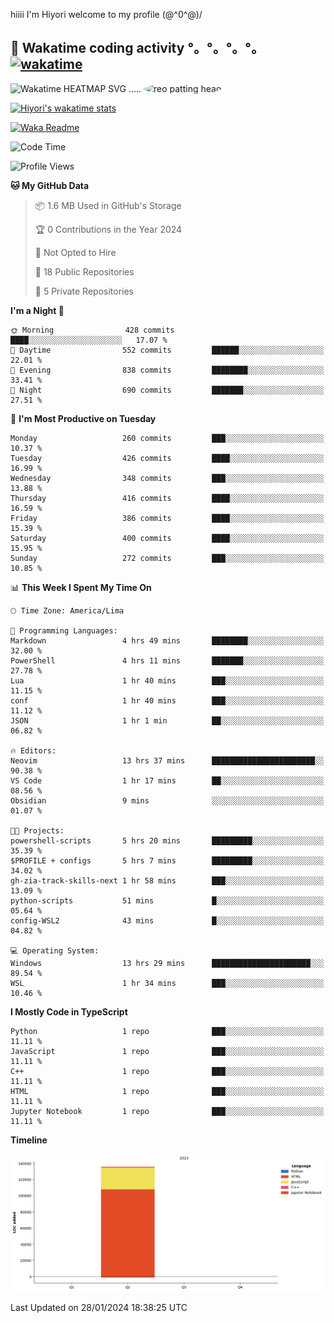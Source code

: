 hiiii I'm Hiyori welcome to my profile \(@^0^@)/

## 🦄 Wakatime coding activity °。°。°。°。[![wakatime](https://wakatime.com/badge/user/49dba2c5-26e1-43a7-9d07-e0f8613d1227.svg)](https://wakatime.com/@49dba2c5-26e1-43a7-9d07-e0f8613d1227) 
<img src="https://wakatime.com/share/@ziajoriii7/ef87015d-57e0-4afb-bb56-1a99a24ea312.svg" width="600" alt="Wakatime HEATMAP SVG"/> ..... <img src="https://i.postimg.cc/RFM2CQFY/reo-patting.webp" alt="reo patting head" width="200" style="border-radius: 50%;">

 [![Hiyori's wakatime stats](https://github-readme-stats.vercel.app/api/wakatime?username=ziajoriii7&theme=buefy&range=last_year&is_including_today=true&layout=compact&hide=markdown)](https://github.com/anuraghazra/github-readme-stats)
 

[![Waka Readme](https://github.com/hiyorijl/hiyorijl/actions/workflows/Waka%20Readme.yml/badge.svg)](https://github.com/hiyorijl/hiyorijl/actions/workflows/Waka%20Readme.yml)

<!--START_SECTION:waka-->
![Code Time](http://img.shields.io/badge/Code%20Time-581%20hrs%2031%20mins-blue)

![Profile Views](http://img.shields.io/badge/Profile%20Views-1-blue)

**🐱 My GitHub Data** 

> 📦 1.6 MB Used in GitHub's Storage 
 > 
> 🏆 0 Contributions in the Year 2024
 > 
> 🚫 Not Opted to Hire
 > 
> 📜 18 Public Repositories 
 > 
> 🔑 5 Private Repositories 
 > 
**I'm a Night 🦉** 

```text
🌞 Morning                428 commits         ████░░░░░░░░░░░░░░░░░░░░░   17.07 % 
🌆 Daytime                552 commits         ██████░░░░░░░░░░░░░░░░░░░   22.01 % 
🌃 Evening                838 commits         ████████░░░░░░░░░░░░░░░░░   33.41 % 
🌙 Night                  690 commits         ███████░░░░░░░░░░░░░░░░░░   27.51 % 
```
📅 **I'm Most Productive on Tuesday** 

```text
Monday                   260 commits         ███░░░░░░░░░░░░░░░░░░░░░░   10.37 % 
Tuesday                  426 commits         ████░░░░░░░░░░░░░░░░░░░░░   16.99 % 
Wednesday                348 commits         ███░░░░░░░░░░░░░░░░░░░░░░   13.88 % 
Thursday                 416 commits         ████░░░░░░░░░░░░░░░░░░░░░   16.59 % 
Friday                   386 commits         ████░░░░░░░░░░░░░░░░░░░░░   15.39 % 
Saturday                 400 commits         ████░░░░░░░░░░░░░░░░░░░░░   15.95 % 
Sunday                   272 commits         ███░░░░░░░░░░░░░░░░░░░░░░   10.85 % 
```


📊 **This Week I Spent My Time On** 

```text
🕑︎ Time Zone: America/Lima

💬 Programming Languages: 
Markdown                 4 hrs 49 mins       ████████░░░░░░░░░░░░░░░░░   32.00 % 
PowerShell               4 hrs 11 mins       ███████░░░░░░░░░░░░░░░░░░   27.78 % 
Lua                      1 hr 40 mins        ███░░░░░░░░░░░░░░░░░░░░░░   11.15 % 
conf                     1 hr 40 mins        ███░░░░░░░░░░░░░░░░░░░░░░   11.12 % 
JSON                     1 hr 1 min          ██░░░░░░░░░░░░░░░░░░░░░░░   06.82 % 

🔥 Editors: 
Neovim                   13 hrs 37 mins      ███████████████████████░░   90.38 % 
VS Code                  1 hr 17 mins        ██░░░░░░░░░░░░░░░░░░░░░░░   08.56 % 
Obsidian                 9 mins              ░░░░░░░░░░░░░░░░░░░░░░░░░   01.07 % 

🐱‍💻 Projects: 
powershell-scripts       5 hrs 20 mins       █████████░░░░░░░░░░░░░░░░   35.39 % 
$PROFILE + configs       5 hrs 7 mins        █████████░░░░░░░░░░░░░░░░   34.02 % 
gh-zia-track-skills-next 1 hr 58 mins        ███░░░░░░░░░░░░░░░░░░░░░░   13.09 % 
python-scripts           51 mins             █░░░░░░░░░░░░░░░░░░░░░░░░   05.64 % 
config-WSL2              43 mins             █░░░░░░░░░░░░░░░░░░░░░░░░   04.82 % 

💻 Operating System: 
Windows                  13 hrs 29 mins      ██████████████████████░░░   89.54 % 
WSL                      1 hr 34 mins        ███░░░░░░░░░░░░░░░░░░░░░░   10.46 % 
```

**I Mostly Code in TypeScript** 

```text
Python                   1 repo              ███░░░░░░░░░░░░░░░░░░░░░░   11.11 % 
JavaScript               1 repo              ███░░░░░░░░░░░░░░░░░░░░░░   11.11 % 
C++                      1 repo              ███░░░░░░░░░░░░░░░░░░░░░░   11.11 % 
HTML                     1 repo              ███░░░░░░░░░░░░░░░░░░░░░░   11.11 % 
Jupyter Notebook         1 repo              ███░░░░░░░░░░░░░░░░░░░░░░   11.11 % 
```



**Timeline**

![Lines of Code chart](https://raw.githubusercontent.com/hiyorijl/hiyorijl/main/assets/bar_graph.png)


 Last Updated on 28/01/2024 18:38:25 UTC
<!--END_SECTION:waka-->
